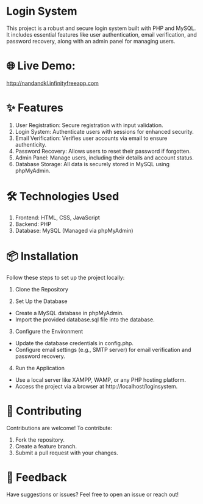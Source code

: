 # Login System
This project is a robust and secure login system built with PHP and MySQL. It includes essential features like user authentication, email verification, and password recovery, along with an admin panel for managing users.

# 🌐 Live Demo:
http://nandandkl.infinityfreeapp.com

# ✨ Features
1. User Registration: Secure registration with input validation.
2. Login System: Authenticate users with sessions for enhanced security.
3. Email Verification: Verifies user accounts via email to ensure authenticity.
4. Password Recovery: Allows users to reset their password if forgotten.
5. Admin Panel: Manage users, including their details and account status.
6. Database Storage: All data is securely stored in MySQL using phpMyAdmin.
# 🛠️ Technologies Used
1. Frontend: HTML, CSS, JavaScript
2. Backend: PHP
3. Database: MySQL (Managed via phpMyAdmin)
# 📦 Installation
Follow these steps to set up the project locally:

1. Clone the Repository

2. Set Up the Database

 - Create a MySQL database in phpMyAdmin.
 - Import the provided database.sql file into the database.
   
3. Configure the Environment

 - Update the database credentials in config.php.
 - Configure email settings (e.g., SMTP server) for email verification and password recovery.

4. Run the Application
   
 - Use a local server like XAMPP, WAMP, or any PHP hosting platform.
 - Access the project via a browser at http://localhost/loginsystem.
   
# 🤝 Contributing
Contributions are welcome! To contribute:

1. Fork the repository.
2. Create a feature branch.
3. Submit a pull request with your changes.


# 💬 Feedback
Have suggestions or issues? Feel free to open an issue or reach out!
